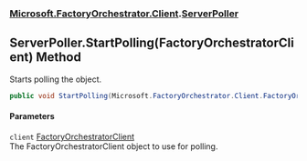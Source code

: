 ### [Microsoft.FactoryOrchestrator.Client](Microsoft_FactoryOrchestrator_Client.md 'Microsoft.FactoryOrchestrator.Client').[ServerPoller](ServerPoller.md 'Microsoft.FactoryOrchestrator.Client.ServerPoller')
## ServerPoller.StartPolling(FactoryOrchestratorClient) Method
Starts polling the object.  
```csharp
public void StartPolling(Microsoft.FactoryOrchestrator.Client.FactoryOrchestratorClient client);
```
#### Parameters
<a name='Microsoft_FactoryOrchestrator_Client_ServerPoller_StartPolling(Microsoft_FactoryOrchestrator_Client_FactoryOrchestratorClient)_client'></a>
`client` [FactoryOrchestratorClient](FactoryOrchestratorClient.md 'Microsoft.FactoryOrchestrator.Client.FactoryOrchestratorClient')  
The FactoryOrchestratorClient object to use for polling.
  
